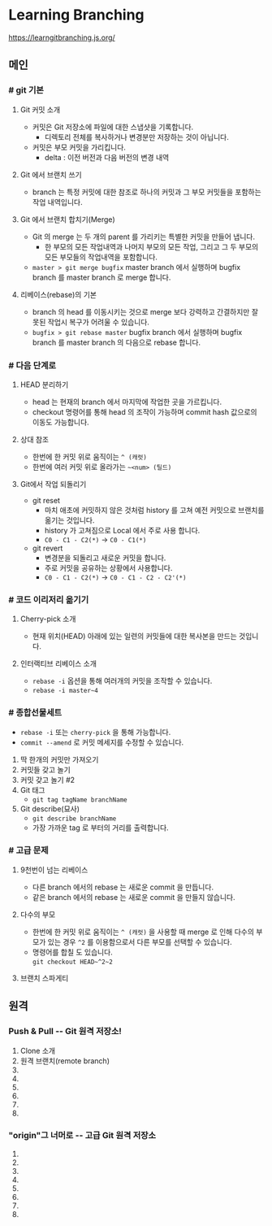 # Learning Branching

https://learngitbranching.js.org/

## 메인
### # git 기본
1. Git 커밋 소개
    - 커밋은 Git 저장소에 파일에 대한 스냅샷을 기록합니다. 
        - 디렉토리 전체를 복사하거나 변경분만 저장하는 것이 아닙니다.
    - 커밋은 부모 커밋을 가리킵니다.
        - delta : 이전 버전과 다음 버전의 변경 내역
          
2. Git 에서 브랜치 쓰기
    - branch 는 특정 커밋에 대한 참조로 하나의 커밋과 그 부모 커밋들을 포함하는 작업 내역입니다. 

3. Git 에서 브랜치 합치기(Merge)
    - Git 의 merge 는 두 개의 parent 를 가리키는 특별한 커밋을 만들어 냅니다. 
        - 한 부모의 모든 작업내역과 나머지 부모의 모든 작업, 그리고 그 두 부모의 모든 부모들의 작업내역을 포함합니다.
    - `master > git merge bugfix`
    master branch 에서 실행하며 bugfix branch 를 master branch 로 merge 합니다.

4. 리베이스(rebase)의 기본
    - branch 의 head 를 이동시키는 것으로 merge 보다 강력하고 간결하지만 잘못된 작업시 복구가 어려울 수 있습니다.
    - `bugfix > git rebase master`
    bugfix branch 에서 실행하며 bugfix branch 를 master branch 의 다음으로 rebase 합니다.
    

### # 다음 단계로
1. HEAD 분리하기
    - head 는 현재의 branch 에서 마지막에 작업한 곳을 가르킵니다.
    - checkout 명령어를 통해 head 의 조작이 가능하며 commit hash 값으로의 이동도 가능합니다.
    
2. 상대 참조
    - 한번에 한 커밋 위로 움직이는 `^ (캐럿)` 
    - 한번에 여러 커밋 위로 올라가는 `~<num> (틸드)`
    
3. Git에서 작업 되돌리기
    - git reset
        - 마치 애초에 커밋하지 않은 것처럼 history 를 고쳐 예전 커밋으로 브랜치를 옮기는 것입니다. 
        - history 가 고쳐짐으로 Local 에서 주로 사용 합니다.
        - `C0 - C1 - C2(*)` -> `C0 - C1(*)`
    - git revert
        - 변경분을 되돌리고 새로운 커밋을 합니다. 
        - 주로 커밋을 공유하는 상황에서 사용합니다.
        - `C0 - C1 - C2(*)` -> `C0 - C1 - C2 - C2'(*)`

### # 코드 이리저리 옮기기
1. Cherry-pick 소개
    - 현재 위치(HEAD) 아래에 있는 일련의 커밋들에 대한 복사본을 만드는 것입니다.
    
2. 인터랙티브 리베이스 소개
    - `rebase -i` 옵션을 통해 여러개의 커밋을 조작할 수 있습니다.
    - `rebase -i master~4`

### # 종합선물세트
- `rebase -i` 또는 `cherry-pick` 을 통해 가능합니다.
- `commit --amend` 로 커밋 메세지를 수정할 수 있습니다.
1. 딱 한개의 커밋만 가져오기
2. 커밋들 갖고 놀기
3. 커밋 갖고 놀기 #2
4. Git 태그
    - `git tag tagName branchName`
5. Git describe(묘사)
    - `git describe branchName`
    - 가장 가까운 tag 로 부터의 거리를 출력합니다.

### # 고급 문제
1. 9천번이 넘는 리베이스
    - 다른 branch 에서의 rebase 는 새로운 commit 을 만듭니다.
    - 같은 branch 에서의 rebase 는 새로운 commit 을 만들지 않습니다.

2. 다수의 부모
    - 한번에 한 커밋 위로 움직이는 `^ (캐럿)` 을 사용할 때 merge 로 인해 다수의 부모가 있는 경우 `^2` 를 이용함으로서 다른 부모를 선택할 수 있습니다.
    - 명령어를 합칠 도 있습니다.  
    `git checkout HEAD~^2~2`

3. 브랜치 스파게티
       
## 원격
### Push & Pull -- Git 원격 저장소!
1. Clone 소개
2. 원격 브랜치(remote branch)
3. 
4. 
5. 
6. 
7. 
8. 
    
### "origin"그 너머로 -- 고급 Git 원격 저장소
1. 
2. 
3. 
4. 
5. 
6. 
7. 
8. 
    


